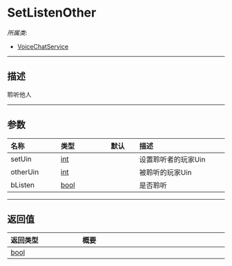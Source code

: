 # SetListenOther

*所属类*:
* [VoiceChatService](/Api/Classes/GamePlay/VoiceChatService.md)
------------------------------------------------------------------------------------------
## 描述

聆听他人

------------------------------------------------------------------------------------------
## 参数

|<div style="width:100px">名称</div>|<div style="width:100px">类型</div>|<div style="width:50px">默认</div>|<div style="width:350px">描述</div>|
|:---|:---|:---|:---|
|setUin|[int](/Api/DataType/Number.md)||设置聆听者的玩家Uin|
|otherUin|[int](/Api/DataType/Number.md)||被聆听的玩家Uin|
|bListen|[bool](/Api/DataType/Bool.md)||是否聆听|

------------------------------------------------------------------------------------------
## 返回值

|<div style="width:150px">返回类型</div>|<div style="width:520px">概要</div>|
|:---|:---|
|[bool](/Api/DataType/Bool.md)||
